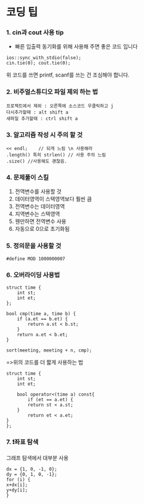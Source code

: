 # 코딩 팁

### 1. cin과 cout 사용 tip
- 빠른 입출력 동기화를 위해 사용해 주면 좋은 코드 입니다
```
ios::sync_with_stdio(false);
cin.tie(0); cout.tie(0);
```
위 코드를 쓰면 printf, scanf를 쓰는 건 조심해야 합니다.<br>

### 2. 비주얼스튜디오 파일 제외 하는 법
```
프로젝트에서 제외 : 오른쪽에 소스코드 우클릭하고 j
다시추가할때 : alt shift a
새파일 추가할때 : ctrl shift a
```

### 3. 알고리즘 작성 시 주의 할 것
```
<< endl;	// 되게 느림 \n 사용해라
.length() 특히 strlen() // 사용 주의 느림
.size()	//사용해도 괜찮음. 
```

### 4. 문제풀이 스킬
1. 전역변수를 사용할 것
2. 데이터영역이 스택영역보다 훨씬 큼
3. 전역변수는 데이터영역
4. 지역변수는 스택영역
5. 웬만하면 전역변수 사용
6. 자동으로 0으로 초기화됨

### 5. 정의문을 사용할 것
`#define MOD 1000000007`

### 6. 오버라이딩 사용법
```
struct time {
	int st;
	int et;
};

bool cmp(time a, time b) {
	if (a.et == b.et) {
		return a.st < b.st;
	}
	return a.et < b.et;
}

sort(meeting, meeting + n, cmp);
```

=>위의 코드를 더 짧게 사용하는 법
```
struct time {
	int st;
	int et;

	bool operator<(time a) const{
		if (et == a.et) {
		return st < a.st;
	}
		return et < a.et;
}
};
```

### 7. ❗좌표 탐색 
그래프 탐색에서 대부분 사용<br>
```
dx = {1, 0, -1, 0};
dy = {0, 1, 0, -1};
for (i) {
x+dx[i];
y+dy[i];
}
```
